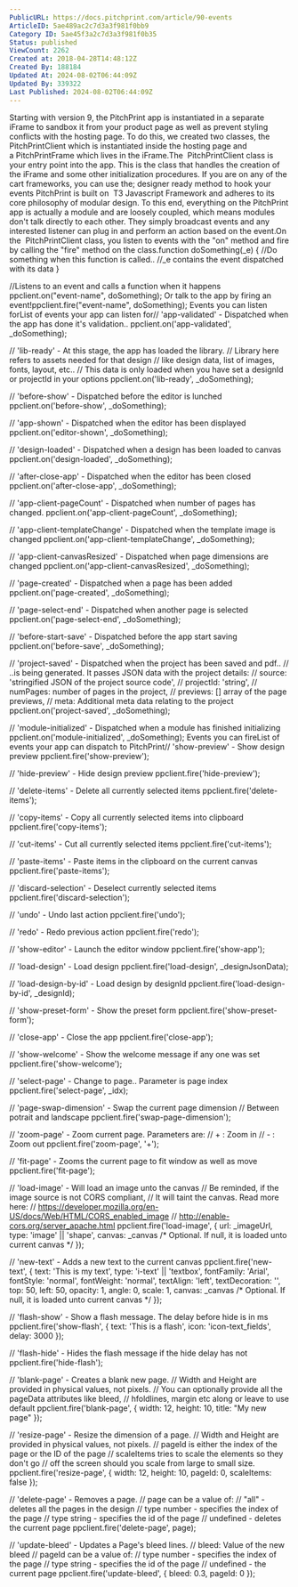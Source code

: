 ```yaml
---
PublicURL: https://docs.pitchprint.com/article/90-events
ArticleID: 5ae489ac2c7d3a3f981f0bb9
Category ID: 5ae45f3a2c7d3a3f981f0b35
Status: published
ViewCount: 2262
Created at: 2018-04-28T14:48:12Z
Created By: 188184
Updated At: 2024-08-02T06:44:09Z
Updated By: 339322
Last Published: 2024-08-02T06:44:09Z
---
```

Starting with version 9, the PitchPrint app is instantiated in a separate iFrame to sandbox it from your product page as well as prevent styling conflicts with the hosting page. To do this, we created two classes, the  PitchPrintClient which is instantiated inside the hosting page and a PitchPrintFrame which lives in the iFrame.The  PitchPrintClient class is your entry point into the app. This is the class that handles the creation of the iFrame and some other initialization procedures.
  If you are on any of the cart frameworks, you can use the; 
designer ready method to hook your events
PitchPrint is built on  T3 Javascript Framework and adheres to its core philosophy of modular design. To this end, everything on the PitchPrint app is actually a module and are loosely coupled, which means modules don't talk directly to each other. They simply broadcast events and any interested listener can plug in and perform an action based on the event.On the  PitchPrintClient class, you listen to events with the "on" method and fire by calling the "fire" method on the class.function doSomething(_e) {
//Do something when this function is called..
//_e contains the event dispatched with its data
}

//Listens to an event and calls a function when it happens
ppclient.on("event-name", doSomething);
Or talk to the app by firing an event!ppclient.fire("event-name", doSomething);
Events you can listen forList of events your app can listen for// 'app-validated' - Dispatched when the app has done it's validation..
ppclient.on('app-validated', _doSomething);

// 'lib-ready' - At this stage, the app has loaded the library.
// Library here refers to assets needed for that design
// like design data, list of images, fonts, layout, etc..
// This data is only loaded when you have set a designId or projectId in your options
ppclient.on('lib-ready', _doSomething);

// 'before-show' - Dispatched before the editor is lunched
ppclient.on('before-show', _doSomething);

// 'app-shown' - Dispatched when the editor has been displayed
ppclient.on('editor-shown', _doSomething);

// 'design-loaded' - Dispatched when a design has been loaded to canvas
ppclient.on('design-loaded', _doSomething);

// 'after-close-app' - Dispatched when the editor has been closed
ppclient.on('after-close-app', _doSomething);

// 'app-client-pageCount' - Dispatched when number of pages has changed.
ppclient.on('app-client-pageCount', _doSomething);

// 'app-client-templateChange' - Dispatched when the template image is changed
ppclient.on('app-client-templateChange', _doSomething);

// 'app-client-canvasResized' - Dispatched when page dimensions are changed
ppclient.on('app-client-canvasResized', _doSomething);

// 'page-created' - Dispatched when a page has been added
ppclient.on('page-created', _doSomething);

// 'page-select-end' - Dispatched when another page is selected
ppclient.on('page-select-end', _doSomething);

// 'before-start-save' - Dispatched before the app start saving
ppclient.on('before-save', _doSomething);

// 'project-saved' - Dispatched when the project has been saved and pdf..
//  ..is being generated. It passes JSON data with the project details: 
// source: 'stringified JSON of the project source code',
// projectId: 'string',
// numPages: number of pages in the project,
// previews: [] array of the page previews,
// meta: Additional meta data relating to the project
ppclient.on('project-saved', _doSomething);

// 'module-initialized' - Dispatched when a module has finished initializing
ppclient.on('module-initialized', _doSomething);
Events you can fireList of events your app can dispatch to PitchPrint// 'show-preview' - Show design preview
ppclient.fire('show-preview');

// 'hide-preview' - Hide design preview
ppclient.fire('hide-preview');

// 'delete-items' - Delete all currently selected items
ppclient.fire('delete-items');

// 'copy-items' - Copy all currently selected items into clipboard
ppclient.fire('copy-items');

// 'cut-items' - Cut all currently selected items
ppclient.fire('cut-items');

// 'paste-items' - Paste items in the clipboard on the current canvas
ppclient.fire('paste-items');

// 'discard-selection' - Deselect currently selected items
ppclient.fire('discard-selection');

// 'undo' - Undo last action
ppclient.fire('undo');

// 'redo' - Redo previous action
ppclient.fire('redo');

// 'show-editor' - Launch the editor window
ppclient.fire('show-app');

// 'load-design' - Load design
ppclient.fire('load-design', _designJsonData);

// 'load-design-by-id' - Load design by designId
ppclient.fire('load-design-by-id', _designId);

// 'show-preset-form' - Show the preset form
ppclient.fire('show-preset-form');

// 'close-app' - Close the app
ppclient.fire('close-app');

// 'show-welcome' - Show the welcome message if any one was set
ppclient.fire('show-welcome');

// 'select-page' - Change to page.. Parameter is page index
ppclient.fire('select-page', _idx);

// 'page-swap-dimension' - Swap the current page dimension
// Between potrait and landscape
ppclient.fire('swap-page-dimension');

// 'zoom-page' - Zoom current page. Parameters are:
// + : Zoom in
// - : Zoom out
ppclient.fire('zoom-page', '+');

// 'fit-page' - Zooms the current page to fit window as well as move
ppclient.fire('fit-page');

// 'load-image' - Will load an image unto the canvas
// Be reminded, if the image source is not CORS compliant,
// It will taint the canvas. Read more here:
// https://developer.mozilla.org/en-US/docs/Web/HTML/CORS_enabled_image
// http://enable-cors.org/server_apache.html
ppclient.fire('load-image', { 
  url: _imageUrl,
  type: 'image' || 'shape',
  canvas: _canvas /* Optional. If null, it is loaded unto current canvas */
});

// 'new-text' - Adds a new text to the current canvas
ppclient.fire('new-text', {
  text: 'This is my text',
  type: 'i-text' || 'textbox',
  fontFamily: 'Arial',
  fontStyle: 'normal',
  fontWeight: 'normal',
  textAlign: 'left',
  textDecoration: '',
  top: 50,
  left: 50,
  opacity: 1,
  angle: 0,
  scale: 1,
  canvas: _canvas /* Optional. If null, it is loaded unto current canvas */
});

// 'flash-show' - Show a flash message. The delay before hide is in ms
ppclient.fire('show-flash', {
  text: 'This is a flash',
  icon: 'icon-text_fields',
  delay: 3000
});

// 'flash-hide' - Hides the flash message if the hide delay has not
ppclient.fire('hide-flash');

// 'blank-page' - Creates a blank new page.
// Width and Height are provided in physical values, not pixels.
// You can optionally provide all the pageData attributes like bleed,
// hfoldlines, margin etc along or leave to use default
ppclient.fire('blank-page', {
  width: 12,
  height: 10,
  title: "My new page"
});

// 'resize-page' - Resize the dimension of a page.
// Width and Height are provided in physical values, not pixels.
// pageId is either the index of the page or the ID of the page
// scaleItems tries to scale the elements so they don't go
// off the screen should you scale from large to small size.
ppclient.fire('resize-page', {
  width: 12,
  height: 10,
  pageId: 0,
  scaleItems: false
});

// 'delete-page' - Removes a page.
// page can be a value of:
// "all" - deletes all the pages in the design
// type number - specifies the index of the page
// type string - specifies the id of the page
// undefined - deletes the current page
ppclient.fire('delete-page', page);

// 'update-bleed' - Updates a Page's bleed lines.
// bleed: Value of the new bleed
// pageId can be a value of:
// type number - specifies the index of the page
// type string - specifies the id of the page
// undefined - the current page
ppclient.fire('update-bleed', { bleed: 0.3, pageId: 0 });
